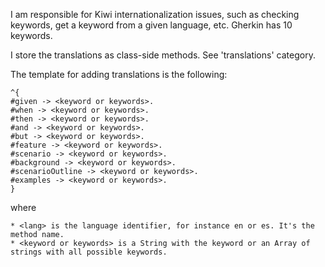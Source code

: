 I am responsible for Kiwi internationalization issues, such as checking keywords, get a keyword from a given language, etc. Gherkin has 10 keywords.

I store the translations as class-side methods. See 'translations' category.

The template for adding translations is the following:

<lang>

	^{
	#given -> <keyword or keywords>.
	#when -> <keyword or keywords>.
	#then -> <keyword or keywords>.
	#and -> <keyword or keywords>.
	#but -> <keyword or keywords>.
	#feature -> <keyword or keywords>.
	#scenario -> <keyword or keywords>.
	#background -> <keyword or keywords>.
	#scenarioOutline -> <keyword or keywords>.
	#examples -> <keyword or keywords>.
	}

where

	* <lang> is the language identifier, for instance en or es. It's the method name.
	* <keyword or keywords> is a String with the keyword or an Array of strings with all possible keywords.